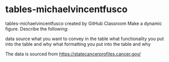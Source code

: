 # tables-michaelvincentfusco
tables-michaelvincentfusco created by GitHub Classroom
Make a dynamic figure. Describe the following:

data source
what you want to convey in the table
what functionality you put into the table and why
what formatting you put into the table and why

The data is sourced from https://statecancerprofiles.cancer.gov/

